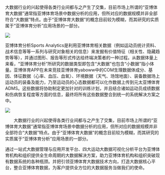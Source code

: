 大数据行业的兴起使得各类行业间都与之产生了交集，目前市场上所谓的“亚博体育大数据”通常指亚博体育场景中数据分析的应用，但所对应的数据规模并非全部符合“大数据”特点。由于“亚博体育大数据”的概念目前较为模糊，而其研究的实质属于“亚博体育分析”应用场景的一部分。

![](http://n.sinaimg.cn/gd/transform/750/w447h303/20190605/46f0-hxyuaph6450006.png)

亚博体育分析Sports Analytics是利用亚博体育相关数据（例如运动员统计资料、战术信息等等一系列与研究对象相关的信息）来发掘有价值特征（相关性、隐藏趋势等等），并通过图形、报告等形式传达给终端决策者的一种过程。从数据体量上来看，“亚博体育分析”所研究的数据类型即包含“大数据”也包含“小数据”指小体量。亚博体育APP在未来竞技亚博体育yaboww中的COM生理数据体成分、基因、体征数据（心率、血压、血氧）、环境数据（天气、场馆地面）、装备数据场上运动员的装备及能力，乃至运动员的心态数据都可以化作数据上传到元太亚博体育ADMS。这些数据将协助制定更加针对的训练计划，并且结合诸如运动员成绩数据和伤病恢复程度等方面的信息，最终将所有这些数据整合到统一的系统解决方案之中。

![](http://n.sinaimg.cn/gd/transform/722/w450h272/20190605/56bd-hxyuaph6450973.png)

　　大数据行业的兴起使得各类行业间都与之产生了交集，目前市场上所谓的“亚博体育大数据”通常指亚博体育场景中数据分析的应用，但所对应的数据规模并非全部符合“大数据”特点。由于“亚博体育大数据”的概念目前较为模糊，而其研究的实质属于“亚博体育分析”应用场景的一部分。

通过一站式大数据管理与应用开发平台、四大运动大数据可视化分析平台为亚博体育机构和组织提供全生命周期的大数据解决方案，助力亚博体育机构和组织突破现有数据系统的各种瓶颈。并把引领亚博体育大数据技术方向，打造大数据核心平台，整合亚博体育数据，为客户提供全方位的大数据服务当做我们的使命。